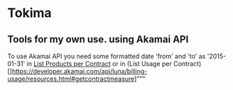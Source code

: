 # Tokima

## Tools for my own use. using Akamai API

To use Akamai API you need some formatted date
'from' and 'to' as '2015-01-31' in [List Products per Contract](https://developer.akamai.com/api/luna/contracts/resources.html#getproductspercontract)
or in (List Usage per Contract)[]https://developer.akamai.com/api/luna/billing-usage/resources.html#getcontractmeasure]"""